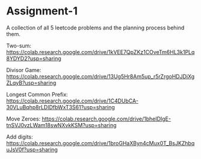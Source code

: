 # Assignment-1
A collection of all 5 leetcode problems and the planning process behind them.

Two-sum: https://colab.research.google.com/drive/1kVEE7QpZKz1COveTm6HL3k1PLq8YDYD2?usp=sharing

Divisor Game: https://colab.research.google.com/drive/13Ug5Hr8Am5up_r5rZrgoHDJDiXgZLqyB?usp=sharing

Longest Common Prefix: https://colab.research.google.com/drive/1C4DUbCA-30VLuBqhp8rLDIDfbWxT3S61?usp=sharing 

Move Zeroes: https://colab.research.google.com/drive/1bheIDIgE-tnSVJ0vzLWam18swNXvkKSM?usp=sharing

Add digits: https://colab.research.google.com/drive/1broGHaXByn4cMux0T_BsJKZhbquJsV0f?usp=sharing
